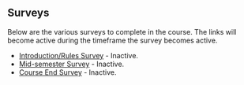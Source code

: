 ## Surveys

Below are the various surveys to complete in the course.  The links will become active during the timeframe the survey becomes active.

* [Introduction/Rules Survey](https://www.surveymonkey.com/r/BW753KD) - Inactive.
* [Mid-semester Survey](https://www.surveymonkey.com/r/D7KRK9Q) - Inactive.
* [Course End Survey]() - Inactive.